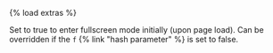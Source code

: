 {% load extras %}

Set to true to enter fullscreen mode initially (upon page load). Can be
overridden if the `f` {% link "hash parameter" %} is set to false.
